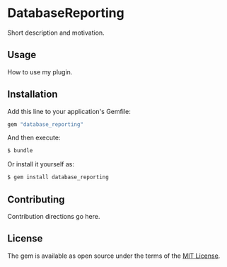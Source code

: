 # DatabaseReporting
Short description and motivation.

## Usage
How to use my plugin.

## Installation
Add this line to your application's Gemfile:

```ruby
gem "database_reporting"
```

And then execute:
```bash
$ bundle
```

Or install it yourself as:
```bash
$ gem install database_reporting
```

## Contributing
Contribution directions go here.

## License
The gem is available as open source under the terms of the [MIT License](https://opensource.org/licenses/MIT).
